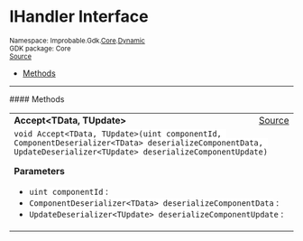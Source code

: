 
# IHandler Interface
<sup>
Namespace: Improbable.Gdk.<a href="{{urlRoot}}/api/core-index">Core</a>.<a href="{{urlRoot}}/api/core/dynamic">Dynamic</a><br/>
GDK package: Core<br/>
<a href="https://www.github.com/spatialos/gdk-for-unity/blob/0.2.2/workers/unity/Packages/com.improbable.gdk.core/Dynamic/Dynamic.cs/#L14">Source</a>
<style>
a code {
                    padding: 0em 0.25em!important;
}
code {
                    background-color: #ffffff!important;
}
</style>
</sup>
<nav id="pageToc" class="page-toc"><ul><li><a href="#methods">Methods</a>
</ul></nav>













</p>
<hr style="width:100%; border-top-color:#d8d8d8" />
#### Methods


</p>




<table width="100%">
    <tr>
        <td style="border-right:none"><b>Accept&lt;TData, TUpdate&gt;</b></td>
        <td style="border-left:none; text-align:right"><a href="https://www.github.com/spatialos/gdk-for-unity/blob/0.2.2/workers/unity/Packages/com.improbable.gdk.core/Dynamic/Dynamic.cs/#L16">Source</a></td>
    </tr>
    <tr>
        <td colspan="2">
<code>void Accept&lt;TData, TUpdate&gt;(uint componentId, ComponentDeserializer&lt;TData&gt; deserializeComponentData, UpdateDeserializer&lt;TUpdate&gt; deserializeComponentUpdate)</code></p>



</p>

<b>Parameters</b>

<ul>
<li><code>uint componentId</code> : </li>
<li><code>ComponentDeserializer&lt;TData&gt; deserializeComponentData</code> : </li>
<li><code>UpdateDeserializer&lt;TUpdate&gt; deserializeComponentUpdate</code> : </li>
</ul>





</td>
    </tr>
</table>





